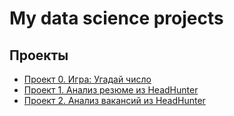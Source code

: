 # My data science projects

## Проекты

* [Проект 0. Игра: Угадай число](https://github.com/AlexexDenimus/sf_ds_projects/tree/master/project_0)
* [Проект 1. Анализ резюме из HeadHunter](https://github.com/AlexexDenimus/sf_ds_projects/tree/master/project_1)
* [Проект 2. Анализ вакансий из HeadHunter](https://github.com/AlexexDenimus/sf_ds_projects/tree/master/project_2)
